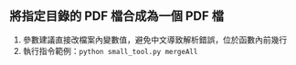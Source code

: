 ## 將指定目錄的 PDF 檔合成為一個 PDF 檔
1. 參數建議直接改檔案內變數值，避免中文導致解析錯誤，位於函數內前幾行
2. 執行指令範例：`python small_tool.py mergeAll`
